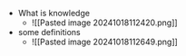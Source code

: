 - What is knowledge
	- ![[Pasted image 20241018112420.png]]
- some definitions
	- ![[Pasted image 20241018112649.png]]